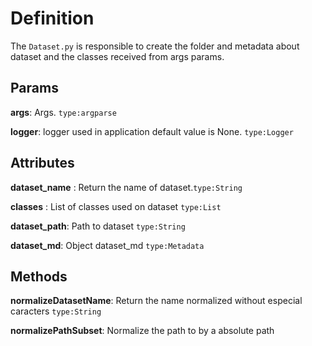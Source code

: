 # Definition

The `Dataset.py` is responsible to create the folder and metadata about dataset and the classes received from args params.


## Params

**args**: Args. `type:argparse`

**logger**: logger used in application default value is None. `type:Logger`

## Attributes

**dataset_name** : Return the name of dataset.`type:String` 

**classes** : List of classes used on dataset `type:List`

**dataset_path**: Path to dataset `type:String`

**dataset_md**: Object dataset_md `type:Metadata`

## Methods

**normalizeDatasetName**: Return the name normalized without especial caracters `type:String`

**normalizePathSubset**: Normalize the path to by a absolute path